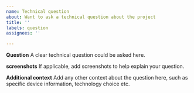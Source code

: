 ```yaml
---
name: Technical question
about: Want to ask a technical question about the project
title: ''
labels: question
assignees: ''

---
```


**Question**
A clear technical question could be asked here.

**screenshots**
If applicable, add screenshots to help explain your question.

**Additional context**
Add any other context about the question here, such as specific device information, technology choice etc.